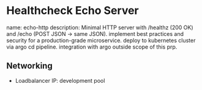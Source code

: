 # Healthcheck Echo Server
name: echo-http
description: Minimal HTTP server with /healthz (200 OK) and /echo (POST JSON → same JSON).
implement best practices and security for a production-grade microservice. deploy to kubernetes cluster via argo cd pipeline. 
integration with argo outside scope of this prp.

## Networking
- Loadbalancer IP: development pool